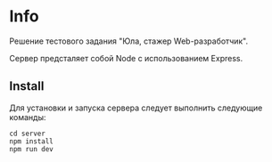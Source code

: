 # Info

Решение тестового задания "Юла, стажер Web-разработчик".

Сервер предсталяет собой Node с использованием Express.

## Install

Для установки и запуска сервера следует выполнить следующие команды:

```
cd server
npm install
npm run dev
```